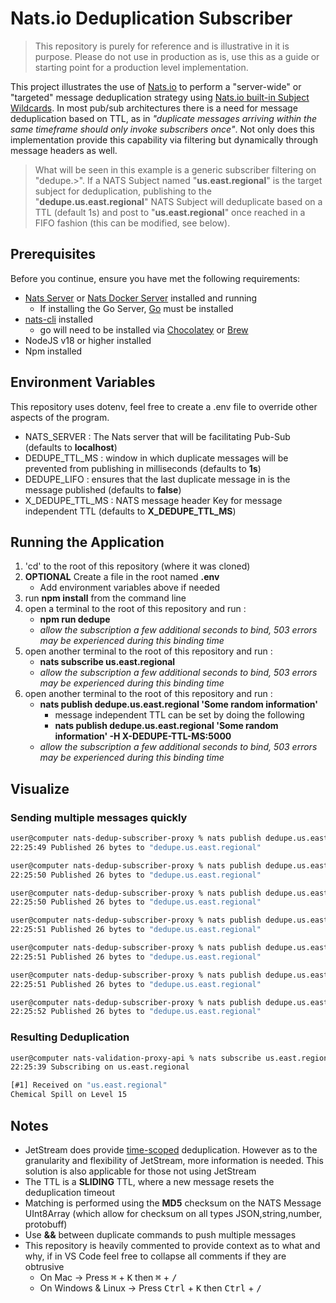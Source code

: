 # Nats.io Deduplication Subscriber

> This repository is purely for reference and is illustrative in it is purpose. Please do not use in production as is, use this as a guide
or starting point for a production level implementation.


This project illustrates the use of [Nats.io](https://nats.io/) to perform a "server-wide" or "targeted" message deduplication strategy using [Nats.io built-in Subject Wildcards](https://docs.nats.io/nats-concepts/subjects#wildcards). In most pub/sub architectures there is a need for message deduplication based on TTL, as in *"duplicate messages arriving within the same timeframe should only invoke subscribers once"*. Not only does this implementation provide this capability via filtering but dynamically through message headers as well.

> What will be seen in this example is a generic subscriber filtering on "dedupe.>". If a NATS Subject named "**us.east.regional**" is the target subject for deduplication, publishing to the "**dedupe.us.east.regional**" NATS Subject will deduplicate based on a TTL (default 1s) and post to "**us.east.regional**" once reached in a FIFO fashion (this can be modified, see below).

## Prerequisites

Before you continue, ensure you have met the following requirements:

* [Nats Server](https://docs.nats.io/running-a-nats-service/introduction/installation#downloading-a-release-build) or [Nats Docker Server](https://hub.docker.com/_/nats) installed and running
    * If installing the Go Server, [Go](https://go.dev/doc/install) must be installed
* [nats-cli](https://github.com/nats-io/natscli#installation) installed
    * go will need to be installed via [Chocolatey](https://community.chocolatey.org/packages/golang) or [Brew](https://formulae.brew.sh/formula/go)
* NodeJS v18 or higher installed
* Npm installed

## Environment Variables

This repository uses dotenv, feel free to create a .env file to override other aspects of the program.

* NATS_SERVER : The Nats server that will be facilitating Pub-Sub (defaults to  **localhost**)
* DEDUPE_TTL_MS : window in which duplicate messages will be prevented from publishing in milliseconds (defaults to **1s**)
* DEDUPE_LIFO : ensures that the last duplicate message in is the message published (defaults to **false**)
* X_DEDUPE_TTL_MS : NATS message header Key for message independent TTL (defaults to **X_DEDUPE_TTL_MS**)


## Running the Application

1) 'cd' to the root of this repository (where it was cloned)
1) **OPTIONAL** Create a file in the root named **.env**
    * Add environment variables above if needed
1) run **npm install** from the command line
1) open a terminal to the root of this repository and run :
    * **npm run dedupe**
    * _allow the subscription a few additional seconds to bind, 503 errors may be experienced during this binding time_
1) open another terminal to the root of this repository and run :
    * **nats subscribe us.east.regional**
    * _allow the subscription a few additional seconds to bind, 503 errors may be experienced during this binding time_
1) open another terminal to the root of this repository and run :
    * **nats publish dedupe.us.east.regional 'Some random information'**
        * message independent TTL can be set by doing the following
        * **nats publish dedupe.us.east.regional 'Some random information' -H X-DEDUPE-TTL-MS:5000**
    * _allow the subscription a few additional seconds to bind, 503 errors may be experienced during this binding time_

## Visualize

### Sending multiple messages quickly
```bash
user@computer nats-dedup-subscriber-proxy % nats publish dedupe.us.east.regional 'Chemical Spill on Level 15'
22:25:49 Published 26 bytes to "dedupe.us.east.regional"

user@computer nats-dedup-subscriber-proxy % nats publish dedupe.us.east.regional 'Chemical Spill on Level 15'
22:25:50 Published 26 bytes to "dedupe.us.east.regional"

user@computer nats-dedup-subscriber-proxy % nats publish dedupe.us.east.regional 'Chemical Spill on Level 15'
22:25:50 Published 26 bytes to "dedupe.us.east.regional"

user@computer nats-dedup-subscriber-proxy % nats publish dedupe.us.east.regional 'Chemical Spill on Level 15'
22:25:51 Published 26 bytes to "dedupe.us.east.regional"

user@computer nats-dedup-subscriber-proxy % nats publish dedupe.us.east.regional 'Chemical Spill on Level 15'
22:25:51 Published 26 bytes to "dedupe.us.east.regional"

user@computer nats-dedup-subscriber-proxy % nats publish dedupe.us.east.regional 'Chemical Spill on Level 15'
22:25:51 Published 26 bytes to "dedupe.us.east.regional"

user@computer nats-dedup-subscriber-proxy % nats publish dedupe.us.east.regional 'Chemical Spill on Level 15'
22:25:52 Published 26 bytes to "dedupe.us.east.regional"
```

### Resulting Deduplication
```bash
user@computer nats-validation-proxy-api % nats subscribe us.east.regional
22:25:39 Subscribing on us.east.regional 

[#1] Received on "us.east.regional"
Chemical Spill on Level 15
```


## Notes
* JetStream does provide [time-scoped](https://nats.io/blog/new-per-subject-discard-policy/#cant-you-do-that-already) deduplication. However as to the granularity and flexibility of JetStream, more information is needed. This solution is also applicable for those not using JetStream
* The TTL is a **SLIDING** TTL, where a new message resets the deduplication timeout
* Matching is performed using the **MD5** checksum on the NATS Message UInt8Array (which allow for checksum on all types JSON,string,number, protobuff)
* Use **&&** between duplicate commands to push multiple messages
* This repository is heavily commented to provide context as to what and why, if in VS Code feel free to collapse all comments if they are obtrusive
    * On Mac -> Press <kbd>&#8984;</kbd> + <kbd>K</kbd> then <kbd>&#8984;</kbd> + <kbd>/</kbd> 
    * On Windows & Linux -> Press <kbd>Ctrl</kbd> + <kbd>K</kbd> then <kbd>Ctrl</kbd> + <kbd>/</kbd> 